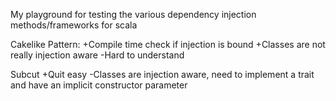 My playground for testing the various dependency injection methods/frameworks for scala

Cakelike Pattern:
+Compile time check if injection is bound
+Classes are not really injection aware
-Hard to understand

Subcut
+Quit easy
-Classes are injection aware, need to implement a trait and have an implicit constructor parameter